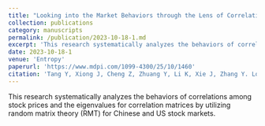 ```yaml
---
title: "Looking into the Market Behaviors through the Lens of Correlations and Eigenvalues: An Investigation on the Chinese and US Markets Using RMT"
collection: publications
category: manuscripts
permalink: /publication/2023-10-18-1.md
excerpt: 'This research systematically analyzes the behaviors of correlations among stock prices and the eigenvalues for correlation matrices by utilizing random matrix theory (RMT) for Chinese and US stock markets.'
date: 2023-10-18-1
venue: 'Entropy'
paperurl: 'https://www.mdpi.com/1099-4300/25/10/1460'
citation: 'Tang Y, Xiong J, Cheng Z, Zhuang Y, Li K, Xie J, Zhang Y. Looking into the Market Behaviors through the Lens of Correlations and Eigenvalues: An Investigation on the Chinese and US Markets Using RMT. Entropy. 2023; 25(10):1460. https://doi.org/10.3390/e25101460'
---
```


This research systematically analyzes the behaviors of correlations among stock prices and the eigenvalues for correlation matrices by utilizing random matrix theory (RMT) for Chinese and US stock markets.